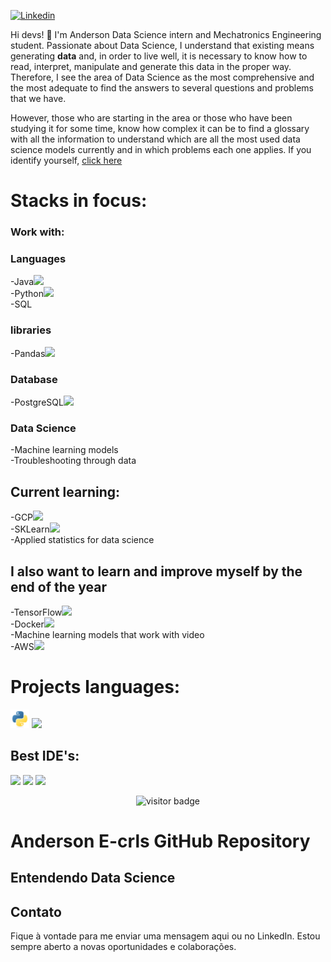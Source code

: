 [![Linkedin](https://img.shields.io/badge/Linkedin-blue?style=flat&logo=linkedin)](https://www.linkedin.com/in/andcarlos/)

Hi devs! 👋 I'm Anderson
Data Science intern and Mechatronics Engineering student.
Passionate about Data Science, I understand that existing means generating **data** and, in order to live well, it is necessary to know how to read, interpret, manipulate and generate this data in the proper way.
Therefore, I see the area of Data Science as the most comprehensive and the most adequate to find the answers to several questions and problems that we have.

However, those who are starting in the area or those who have been studying it for some time, know how complex it can be to find a glossary with all the information to understand which are all the most used data science models currently and in which problems each one applies. If you identify yourself, [click here](https://github.com/E-crls/Entendendo-os-algoritmos/blob/main/README.md)

# Stacks in focus:

### Work with:
### Languages
-Java<code><img height="30" src="https://cdn.jsdelivr.net/gh/devicons/devicon/icons/java/java-original.svg"></code><br>
-Python<code><img height="30" src="https://cdn.jsdelivr.net/npm/simple-icons@7.19.0/icons/python.svg"></code><br>
-SQL<code><img height="30" src=""></code><br>

### libraries
-Pandas<code><img height="30" src="https://cdn.jsdelivr.net/npm/simple-icons@7.19.0/icons/pandas.svg"></code><br>

### Database
-PostgreSQL<code><img height="30" src="https://cdn.jsdelivr.net/npm/simple-icons@7.19.0/icons/postgresql.svg"></code><br>

### Data Science
-Machine learning models<br>
-Troubleshooting through data<br>

## Current learning:
-GCP<code><img height="30" src="https://cdn.jsdelivr.net/npm/simple-icons@7.19.0/icons/googlecloud.svg"></code><br>
-SKLearn<code><img height="30" src="https://cdn.jsdelivr.net/npm/simple-icons@7.19.0/icons/scikitlearn.svg"></code><br>
-Applied statistics for data science<br>

## I also want to learn and improve myself by the end of the year
-TensorFlow<code><img height="30" src="https://cdn.jsdelivr.net/npm/simple-icons@7.19.0/icons/tensorflow.svg"></code><br>
-Docker<code><img height="30" src="https://cdn.jsdelivr.net/npm/simple-icons@7.19.0/icons/docker.svg"></code><br>
-Machine learning models that work with video<br>
-AWS<code><img height="30" src="https://cdn.jsdelivr.net/npm/simple-icons@7.19.0/icons/amazonaws.svg"></code><br>


# Projects languages:
<code><img height="30" src="https://raw.githubusercontent.com/devicons/devicon/master/icons/python/python-original.svg"></code>
<code><img height="30" src="https://cdn.jsdelivr.net/gh/devicons/devicon/icons/java/java-original.svg"></code>

<!--<div align="center">
>><a href="https://github.com/rbragadev">
>><img height="160em" src="https://github-readme-stats.vercel.app/api/top-langs/?username=E-crls&layout=compact&langs_count=7&theme=dracula"/>
>><img height="160em" src="https://github-readme-stats.vercel.app/api?username=E-crls&show_icons=true&theme=dracula&include_all_commits=true&count_private=true"/>
>></div>-->
## Best IDE's:
<code><img height="30" src="https://cdn.jsdelivr.net/gh/devicons/devicon/icons/vscode/vscode-original.svg"></code>
<code><img height="30" src="https://cdn.jsdelivr.net/npm/simple-icons@7.19.0/icons/jupyter.svg"></code>
<code><img height="30" src="https://cdn.jsdelivr.net/npm/simple-icons@7.19.0/icons/googlecolab.svg"></code>
</p>
</div>
<p align="center">
  <img src="https://visitor-badge.glitch.me/badge?page_id=E-crls.E-crls" alt="visitor badge"/>
</p>

# Anderson E-crls GitHub Repository


## Entendendo Data Science

## Contato
Fique à vontade para me enviar uma mensagem aqui ou no LinkedIn. Estou sempre aberto a novas oportunidades e colaborações.

